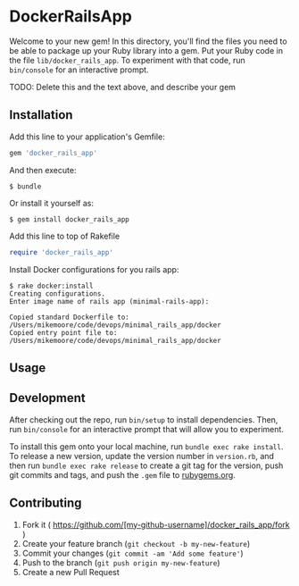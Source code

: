 # DockerRailsApp

Welcome to your new gem! In this directory, you'll find the files you need to be able to package up your Ruby library into a gem. Put your Ruby code in the file `lib/docker_rails_app`. To experiment with that code, run `bin/console` for an interactive prompt.

TODO: Delete this and the text above, and describe your gem

## Installation

Add this line to your application's Gemfile:

```ruby
gem 'docker_rails_app'
```

And then execute:

    $ bundle

Or install it yourself as:

    $ gem install docker_rails_app


Add this line to top of Rakefile
```ruby
require 'docker_rails_app'
```
Install Docker configurations for you rails app:
```
$ rake docker:install
Creating configurations.
Enter image name of rails app (minimal-rails-app):

Copied standard Dockerfile to: /Users/mikemoore/code/devops/minimal_rails_app/docker
Copied entry point file to: /Users/mikemoore/code/devops/minimal_rails_app/docker
````

## Usage
   

## Development

After checking out the repo, run `bin/setup` to install dependencies. Then, run `bin/console` for an interactive prompt that will allow you to experiment.

To install this gem onto your local machine, run `bundle exec rake install`. To release a new version, update the version number in `version.rb`, and then run `bundle exec rake release` to create a git tag for the version, push git commits and tags, and push the `.gem` file to [rubygems.org](https://rubygems.org).

## Contributing

1. Fork it ( https://github.com/[my-github-username]/docker_rails_app/fork )
2. Create your feature branch (`git checkout -b my-new-feature`)
3. Commit your changes (`git commit -am 'Add some feature'`)
4. Push to the branch (`git push origin my-new-feature`)
5. Create a new Pull Request
